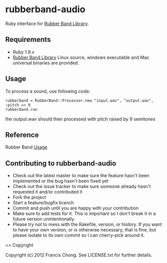 # rubberband-audio

Ruby interface for [Rubber Band Library](http://breakfastquay.com/rubberband/).

## Requirements

- Ruby 1.9.x
- [Rubber Band Library](http://breakfastquay.com/rubberband/) Linux source, windows executable and Mac universal binaries are provided.

## Usage

To process a sound, use following code:

    rubberband = RubberBand::Processor.new "input.wav", "output.wav", :pitch => 9
    rubberband.run 

the output.wav should then processed with pitch raised by 9 semitones


## Reference

Rubber Band [Usage](http://breakfastquay.com/rubberband/usage.txt)

## Contributing to rubberband-audio
 
* Check out the latest master to make sure the feature hasn't been implemented or the bug hasn't been fixed yet
* Check out the issue tracker to make sure someone already hasn't requested it and/or contributed it
* Fork the project
* Start a feature/bugfix branch
* Commit and push until you are happy with your contribution
* Make sure to add tests for it. This is important so I don't break it in a future version unintentionally.
* Please try not to mess with the Rakefile, version, or history. If you want to have your own version, or is otherwise necessary, that is fine, but please isolate to its own commit so I can cherry-pick around it.

== Copyright

Copyright (c) 2012 Francis Chong. See LICENSE.txt for
further details.

